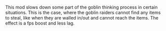 This mod slows down some part of the goblin thinking process in certain situations.
This is the case, where the goblin raiders cannot find any items to steal, like when they are walled in/out and cannot reach the items.
The effect is a fps boost and less lag.